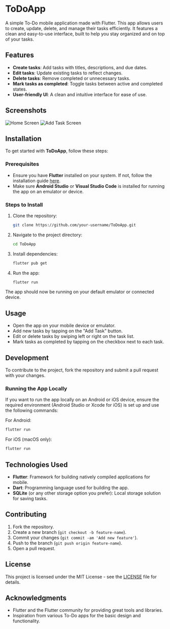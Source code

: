 # ToDoApp

A simple To-Do mobile application made with Flutter. This app allows users to create, update, delete, and manage their tasks efficiently. It features a clean and easy-to-use interface, built to help you stay organized and on top of your tasks.

## Features

- **Create tasks**: Add tasks with titles, descriptions, and due dates.
- **Edit tasks**: Update existing tasks to reflect changes.
- **Delete tasks**: Remove completed or unnecessary tasks.
- **Mark tasks as completed**: Toggle tasks between active and completed states.
- **User-friendly UI**: A clean and intuitive interface for ease of use.

## Screenshots

![Home Screen](screenshots/home.png)
![Add Task Screen](screenshots/add_task.png)

## Installation

To get started with **ToDoApp**, follow these steps:

### Prerequisites

- Ensure you have **Flutter** installed on your system. If not, follow the installation guide [here](https://flutter.dev/docs/get-started/install).
- Make sure **Android Studio** or **Visual Studio Code** is installed for running the app on an emulator or device.

### Steps to Install

1. Clone the repository:

    ```bash
    git clone https://github.com/your-username/ToDoApp.git
    ```

2. Navigate to the project directory:

    ```bash
    cd ToDoApp
    ```

3. Install dependencies:

    ```bash
    flutter pub get
    ```

4. Run the app:

    ```bash
    flutter run
    ```

The app should now be running on your default emulator or connected device.

## Usage

- Open the app on your mobile device or emulator.
- Add new tasks by tapping on the "Add Task" button.
- Edit or delete tasks by swiping left or right on the task list.
- Mark tasks as completed by tapping on the checkbox next to each task.

## Development

To contribute to the project, fork the repository and submit a pull request with your changes.

### Running the App Locally

If you want to run the app locally on an Android or iOS device, ensure the required environment (Android Studio or Xcode for iOS) is set up and use the following commands:

For Android:

```bash
flutter run
```

For iOS (macOS only):

```bash
flutter run
```

## Technologies Used

- **Flutter**: Framework for building natively compiled applications for mobile.
- **Dart**: Programming language used for building the app.
- **SQLite** (or any other storage option you prefer): Local storage solution for saving tasks.

## Contributing

1. Fork the repository.
2. Create a new branch (`git checkout -b feature-name`).
3. Commit your changes (`git commit -am 'Add new feature'`).
4. Push to the branch (`git push origin feature-name`).
5. Open a pull request.

## License

This project is licensed under the MIT License - see the [LICENSE](LICENSE) file for details.

## Acknowledgments

- Flutter and the Flutter community for providing great tools and libraries.
- Inspiration from various To-Do apps for the basic design and functionality.
